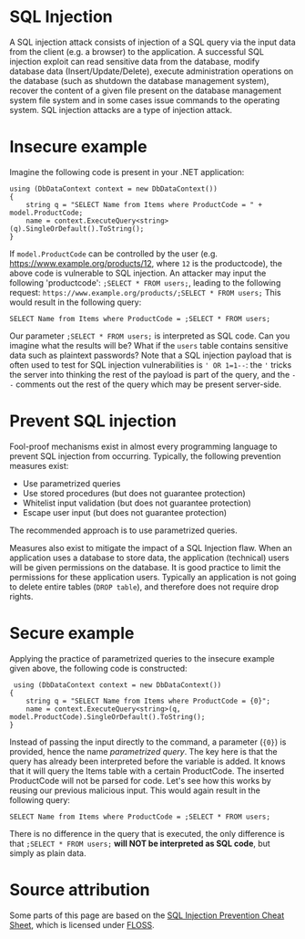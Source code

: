 # SQL Injection
A SQL injection attack consists of injection of a SQL query via the input data from the client (e.g. a browser) to the application. A successful SQL injection exploit can read sensitive data from the database, modify database data (Insert/Update/Delete), execute administration operations on the database (such as shutdown the database management system), recover the content of a given file present on the database management system file system and in some cases issue commands to the operating system. SQL injection attacks are a type of injection attack.

# Insecure example
Imagine the following code is present in your .NET application:

```
using (DbDataContext context = new DbDataContext())
{
    string q = "SELECT Name from Items where ProductCode = " + model.ProductCode;
    name = context.ExecuteQuery<string>(q).SingleOrDefault().ToString();
}
```

If `model.ProductCode` can be controlled by the user (e.g. https://www.example.org/products/12, where `12` is the productcode), the above code is vulnerable to SQL injection. An attacker may input the following 'productcode': `;SELECT * FROM users;`, leading to the following request: `https://www.example.org/products/;SELECT * FROM users;`
This would result in the following query:

```
SELECT Name from Items where ProductCode = ;SELECT * FROM users;
```

Our parameter `;SELECT * FROM users;` is interpreted as SQL code. Can you imagine what the results will be? What if the `users` table contains sensitive data such as plaintext passwords?
Note that a SQL injection payload that is often used to test for SQL injection vulnerabilities is `' OR 1=1--`: the `'` tricks the server into thinking the rest of the payload is part of the query, and the `--` comments out the rest of the query which may be present server-side. 

# Prevent SQL injection
Fool-proof mechanisms exist in almost every programming language to prevent SQL injection from occurring. Typically, the following prevention measures exist:
* Use parametrized queries
* Use stored procedures (but does not guarantee protection)
* Whitelist input validation (but does not guarantee protection)
* Escape user input (but does not guarantee protection)

The recommended approach is to use parametrized queries. 

Measures also exist to mitigate the impact of a SQL Injection flaw. When an application uses a database to store data, the application (technical) users will be given permissions on the database. It is good practice to limit the permissions for these application users. Typically an application is not going to delete entire tables (`DROP table`), and therefore does not require drop rights. 

# Secure example
Applying the practice of parametrized queries to the insecure example given above, the following code is constructed:

```
 using (DbDataContext context = new DbDataContext())
{
    string q = "SELECT Name from Items where ProductCode = {0}";
    name = context.ExecuteQuery<string>(q, model.ProductCode).SingleOrDefault().ToString();
}
```

Instead of passing the input directly to the command, a parameter (`{0}`) is provided, hence the name _parametrized query_. 
The key here is that the query has already been interpreted before the variable is added. It knows that it will query the Items table with a certain ProductCode. The inserted ProductCode will not be parsed for code. Let's see how this works by reusing our previous malicious input. This would again result in the following query:

```
SELECT Name from Items where ProductCode = ;SELECT * FROM users;
```

There is no difference in the query that is executed, the only difference is that `;SELECT * FROM users;` **will NOT be interpreted as SQL code**, but simply as plain data. 

# Source attribution
Some parts of this page are based on the [SQL Injection Prevention Cheat Sheet](https://owasp.org/www-project-cheat-sheets/cheatsheets/SQL_Injection_Prevention_Cheat_Sheet), which is licensed under [FLOSS](https://owasp.org/about/).